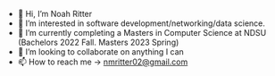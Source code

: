 - 👋 Hi, I’m Noah Ritter
- 👀 I’m interested in software development/networking/data science.
- 🌱 I’m currently completing a Masters in Computer Science at NDSU (Bachelors 2022 Fall. Masters 2023 Spring)
- 💞️ I’m looking to collaborate on anything I can
- 📫 How to reach me -> nmritter02@gmail.com

<!---
MrRitzer/MrRitzer is a ✨ special ✨ repository because its `README.md` (this file) appears on your GitHub profile.
You can click the Preview link to take a look at your changes.
--->
